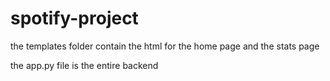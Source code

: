 # spotify-project

the templates folder contain the html for the home page and the stats page

the app.py file is the entire backend
